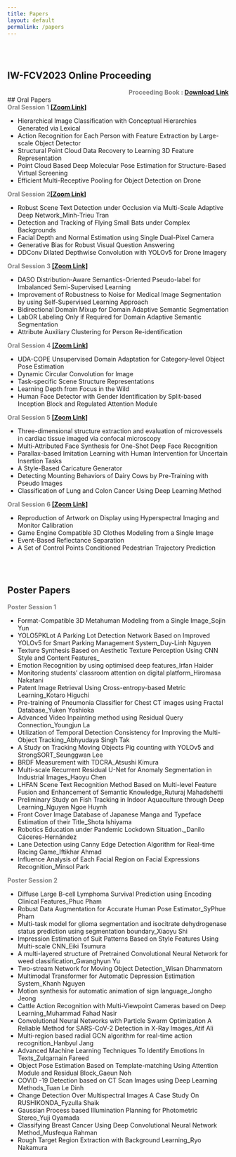 ```yaml
---
title: Papers
layout: default
permalink: /papers
---
```


<div style="height: 1rem;"></div>
<div class="hr"></div>
<div style="height: 1rem;"></div>

## IW-FCV2023 Online Proceeding
<div style="font-weight: bold; color: gray; text-align: right;">
    Proceeding Book : 
    <a href="/assets/Final-proceeding Book_compressed.pdf" download="Proceeding_Book.pdf">Download Link</a>
</div>
## Oral Papers

<div style="font-weight: bold; color: gray">Oral Session 1 <a href="https://jnu-ac-kr.zoom.us/j/89646452275?pwd=UE1ZU3V0dVB1dTZOY0dTRDRvWmxvZz09">[Zoom Link]</a> </div>

* Hierarchical Image Classification with Conceptual Hierarchies Generated via Lexical 
* Action Recognition for Each Person with Feature Extraction by Large-scale Object Detector
* Structural Point Cloud Data Recovery to Learning 3D Feature Representation
* Point Cloud Based Deep Molecular Pose Estimation for Structure-Based Virtual Screening
* Efficient Multi-Receptive Pooling for Object Detection on Drone

<div style="font-weight: bold; color: gray">Oral Session 2<a href="https://jnu-ac-kr.zoom.us/j/89331570576?pwd=QmNGUFJFUTVJRzMrWWNWMXRIZWpOdz09">[Zoom Link]</a></div>

* Robust Scene Text Detection under Occlusion via Multi-Scale Adaptive Deep Network_Minh-Trieu Tran
* Detection and Tracking of Flying Small Bats under Complex Backgrounds
* Facial Depth and Normal Estimation using Single Dual-Pixel Camera
* Generative Bias for Robust Visual Question Answering
* DDConv Dilated Depthwise Convolution with YOLOv5 for Drone Imagery

<div style="font-weight: bold; color: gray">Oral Session 3 <a href="https://jnu-ac-kr.zoom.us/j/89331570576?pwd=QmNGUFJFUTVJRzMrWWNWMXRIZWpOdz09">[Zoom Link]</a> </div>

* DASO Distribution-Aware Semantics-Oriented Pseudo-label for Imbalanced Semi-Supervised Learning
* Improvement of Robustness to Noise for Medical Image Segmentation by using Self-Supervised Learning Approach
* Bidirectional Domain Mixup for Domain Adaptive Semantic Segmentation
* LabOR Labeling Only if Required for Domain Adaptive Semantic Segmentation
* Attribute Auxiliary Clustering for Person Re-identification

<div style="font-weight: bold; color: gray">Oral Session 4 <a href="https://jnu-ac-kr.zoom.us/j/87129854558?pwd=VWtRNUE3Nmw3RkpHaUVzVldvWjlqUT09">[Zoom Link]</a> </div>

* UDA-COPE Unsupervised Domain Adaptation for Category-level Object Pose Estimation
* Dynamic Circular Convolution for Image
* Task-specific Scene Structure Representations
* Learning Depth from Focus in the Wild
* Human Face Detector with Gender Identification by Split-based Inception Block and Regulated Attention Module

<div style="font-weight: bold; color: gray">Oral Session 5 <a href="https://jnu-ac-kr.zoom.us/j/88104772760?pwd=L1J1WXgreUhtaVJ3WjQ5SEVuai9Gdz09">[Zoom Link]</a> </div>

* Three-dimensional structure extraction and evaluation of microvessels in cardiac tissue imaged via confocal microscopy
* Multi-Attributed Face Synthesis for One-Shot Deep Face Recognition
* Parallax-based Imitation Learning with Human Intervention for Uncertain Insertion Tasks
* A Style-Based Caricature Generator
* Detecting Mounting Behaviors of Dairy Cows by Pre-Training with Pseudo Images
* Classification of Lung and Colon Cancer Using Deep Learning Method


<div style="font-weight: bold; color: gray">Oral Session 6 <a href="https://jnu-ac-kr.zoom.us/j/88104772760?pwd=L1J1WXgreUhtaVJ3WjQ5SEVuai9Gdz09">[Zoom Link]</a> </div>

* Reproduction of Artwork on Display using Hyperspectral Imaging and Monitor Calibration
* Game Engine Compatible 3D Clothes Modeling from a Single Image
* Event-Based Reflectance Separation
* A Set of Control Points Conditioned Pedestrian Trajectory Prediction

<div style="height: 1rem;"></div>
<div class="hr"></div>
<div style="height: 1rem;"></div>

## Poster Papers

<div style="font-weight: bold; color: gray">Poster Session 1</div>

* Format-Compatible 3D Metahuman Modeling from a Single Image_Sojin Yun
* YOLO5PKLot A Parking Lot Detection Network Based on Improved YOLOv5 for Smart Parking Management System_Duy-Linh Nguyen
* Texture Synthesis Based on Aesthetic Texture Perception Using CNN Style and Content Features_
* Emotion Recognition by using optimised deep features_Irfan Haider
* Monitoring students’ classroom attention on digital platform_Hiromasa Nakatani
* Patent Image Retrieval Using Cross-entropy-based Metric Learning_Kotaro Higuchi
* Pre-training of Pneumonia Classifier for Chest CT images using Fractal Database_Yuken Yoshioka
* Advanced Video Inpainting method using Residual Query Connection_Youngjun La
* Utilization of Temporal Detection Consistency for Improving the Multi-Object Tracking_Abhyudaya Singh Tak
* A Study on Tracking Moving Objects Pig counting with YOLOv5  and StrongSORT_Seunggwan Lee
* BRDF Measurement with TDCRA_Atsushi Kimura
* Multi-scale Recurrent Residual U-Net for Anomaly Segmentation in Industrial Images_Haoyu Chen
* LHFAN Scene Text Recognition Method Based on Multi-level Feature Fusion and Enhancement of Semantic Knowledge_Ruturaj Mahadshetti
* Preliminary Study on Fish Tracking in Indoor Aquaculture through Deep Learning_Nguyen Ngoe Huynh
* Front Cover Image Database of Japanese Manga and Typeface Estimation of their Title_Shota Ishiyama
* Robotics Education under Pandemic Lockdown Situation._Danilo  Cáceres-Hernández
* Lane Detection using Canny Edge Detection Algorithm for Real-time Racing Game_Iftikhar Ahmad
* Influence Analysis of Each Facial Region on Facial Expressions Recognition_Minsol Park

<div style="font-weight: bold; color: gray">Poster Session 2</div>

* Diffuse Large B-cell Lymphoma Survival Prediction using Encoding Clinical Features_Phuc Pham
* Robust Data Augmentation for Accurate Human Pose Estimator_SyPhue Pham
* Multi-task model for glioma segmentation and isocitrate  dehydrogenase status prediction using segmentation  boundary_Xiaoyu Shi
* Impression Estimation of Suit Patterns Based on Style Features Using Multi-scale CNN_Eiki Tsumura
* A multi-layered structure of Pretrained Convolutional Neural Network for weed classification_Gwanghyun Yu
* Two-stream Network for Moving Object Detection_Wisan Dhammatorn
* Multimodal Transformer for Automatic Depression Estimation System_Khanh Nguyen
* Motion synthesis for automatic animation of sign language_Jongho Jeong
* Cattle Action Recognition with Multi-Viewpoint Cameras based on Deep Learning_Muhammad Fahad Nasir
* Convolutional Neural Networks with Particle Swarm Optimization A Reliable Method for SARS-CoV-2 Detection in X-Ray Images_Atif Ali
* Multi-region based radial GCN algorithm for real-time action recognition_Hanbyul Jang
* Advanced Machine Learning Techniques To Identify Emotions In Texts_Zulqarnain Fareed
* Object Pose Estimation Based on Template-matching Using Attention Module and Residual Block_Gaeun Noh
* COVID -19 Detection based on CT Scan Images using Deep Learning Methods_Tuan Le Dinh
* Change Detection Over Multispectral Images A Case Study On RUSHIKONDA_Fyzulla Shaik
* Gaussian Process based Illumination Planning for Photometric Stereo_Yuji Oyamada
* Classifying Breast Cancer Using Deep Convolutional  Neural Network Method_Musfequa Rahman
* Rough Target Region Extraction with Background  Learning_Ryo Nakamura
